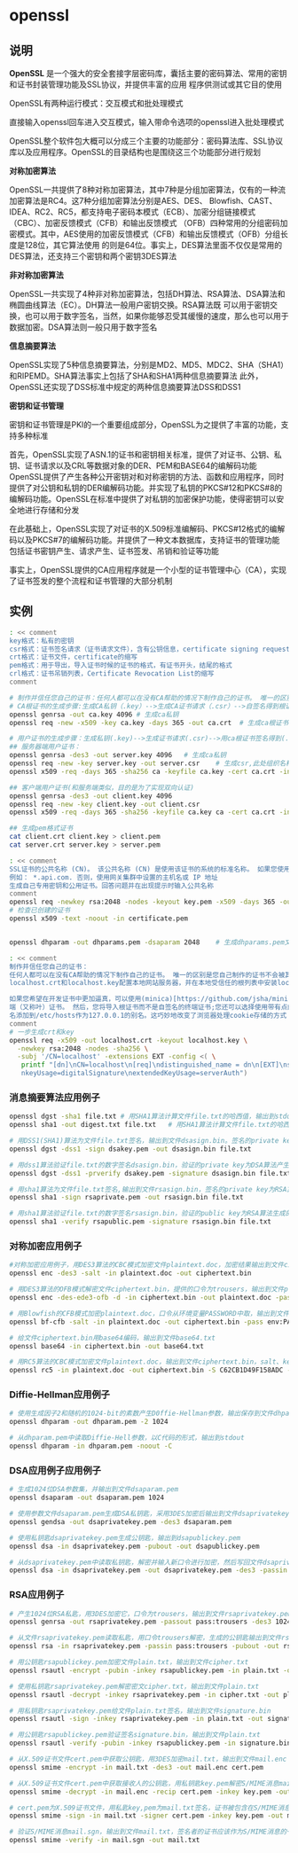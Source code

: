 # **openssl**

## 说明

**OpenSSL** 是一个强大的安全套接字层密码库，囊括主要的密码算法、常用的密钥和证书封装管理功能及SSL协议，并提供丰富的应用
程序供测试或其它目的使用

OpenSSL有两种运行模式：交互模式和批处理模式

直接输入openssl回车进入交互模式，输入带命令选项的openssl进入批处理模式

OpenSSL整个软件包大概可以分成三个主要的功能部分：密码算法库、SSL协议库以及应用程序。OpenSSL的目录结构也是围绕这三个功能部分进行规划

 **对称加密算法** 

OpenSSL一共提供了8种对称加密算法，其中7种是分组加密算法，仅有的一种流加密算法是RC4。这7种分组加密算法分别是AES、DES、
Blowfish、CAST、IDEA、RC2、RC5，都支持电子密码本模式（ECB）、加密分组链接模式（CBC）、加密反馈模式（CFB）和输出反馈模式
（OFB）四种常用的分组密码加密模式。其中，AES使用的加密反馈模式（CFB）和输出反馈模式（OFB）分组长度是128位，其它算法使用
的则是64位。事实上，DES算法里面不仅仅是常用的DES算法，还支持三个密钥和两个密钥3DES算法

 **非对称加密算法** 

OpenSSL一共实现了4种非对称加密算法，包括DH算法、RSA算法、DSA算法和椭圆曲线算法（EC）。DH算法一般用户密钥交换。RSA算法既
可以用于密钥交换，也可以用于数字签名，当然，如果你能够忍受其缓慢的速度，那么也可以用于数据加密。DSA算法则一般只用于数字签名

 **信息摘要算法** 

OpenSSL实现了5种信息摘要算法，分别是MD2、MD5、MDC2、SHA（SHA1）和RIPEMD。SHA算法事实上包括了SHA和SHA1两种信息摘要算法
此外，OpenSSL还实现了DSS标准中规定的两种信息摘要算法DSS和DSS1

 **密钥和证书管理** 

密钥和证书管理是PKI的一个重要组成部分，OpenSSL为之提供了丰富的功能，支持多种标准

首先，OpenSSL实现了ASN.1的证书和密钥相关标准，提供了对证书、公钥、私钥、证书请求以及CRL等数据对象的DER、PEM和BASE64的编解码功能
OpenSSL提供了产生各种公开密钥对和对称密钥的方法、函数和应用程序，同时提供了对公钥和私钥的DER编解码功能。并实现了私钥的PKCS#12和PKCS#8的
编解码功能。OpenSSL在标准中提供了对私钥的加密保护功能，使得密钥可以安全地进行存储和分发

在此基础上，OpenSSL实现了对证书的X.509标准编解码、PKCS#12格式的编解码以及PKCS#7的编解码功能。并提供了一种文本数据库，支持证书的管理功能
包括证书密钥产生、请求产生、证书签发、吊销和验证等功能

事实上，OpenSSL提供的CA应用程序就是一个小型的证书管理中心（CA），实现了证书签发的整个流程和证书管理的大部分机制

## 实例

```bash
: << comment
key格式：私有的密钥
csr格式：证书签名请求（证书请求文件），含有公钥信息，certificate signing request的缩写
crt格式：证书文件，certificate的缩写
pem格式：用于导出，导入证书时候的证书的格式，有证书开头，结尾的格式
crl格式：证书吊销列表，Certificate Revocation List的缩写
comment

# 制作并信任您自己的证书：任何人都可以在没有CA帮助的情况下制作自己的证书。 唯一的区别是您自己制作的证书不会被其他任何人信任
# CA根证书的生成步骤:生成CA私钥（.key）-->生成CA证书请求（.csr）-->自签名得到根证书（.crt）（CA给自已颁发的证书）
openssl genrsa -out ca.key 4096 # 生成ca私钥
openssl req -new -x509 -key ca.key -days 365 -out ca.crt  # 生成ca根证书

# 用户证书的生成步骤：生成私钥(.key)-->生成证书请求(.csr)-->用ca根证书签名得到(.crt)
## 服务器端用户证书：
openssl genrsa -des3 -out server.key 4096   # 生成ca私钥
openssl req -new -key server.key -out server.csr    # 生成csr,此处组织名称可以填写泛域名如：*.19950128.com
openssl x509 -req -days 365 -sha256 ca -keyfile ca.key -cert ca.crt -in server.csr -out server.crt

## 客户端用户证书(和服务端类似，目的是为了实现双向认证)
openssl genrsa -des3 -out client.key 4096
openssl req -new -key client.key -out client.csr
openssl x509 -req -days 365 -sha256 -keyfile ca.key ca -cert ca.crt -in client.csr -out client.crt

## 生成pem格式证书
cat client.crt client.key > client.pem
cat server.crt server.key > server.pem

: << comment
SSL证书的公共名称 (CN)。 该公共名称 (CN) 是使用该证书的系统的标准名称。 如果您使用的是动态 DNS，那么 CN 应该具有通配符
例如： *.api.com. 否则，使用网关集群中设置的主机名或 IP 地址
生成自己专用密钥和公用证书。回答问题并在出现提示时输入公共名称
comment
openssl req -newkey rsa:2048 -nodes -keyout key.pem -x509 -days 365 -out certificate.pem
# 检查已创建的证书
openssl x509 -text -noout -in certificate.pem


openssl dhparam -out dhparams.pem -dsaparam 2048    # 生成dhparams.pem文件

: << comment
制作并信任您自己的证书：
任何人都可以在没有CA帮助的情况下制作自己的证书。 唯一的区别是您自己制作的证书不会被其他任何人信任;然后，您可以使用
localhost.crt和localhost.key配置本地网站服务器，并在本地受信任的根列表中安装localhost.crt

如果您希望在开发证书中更加逼真，可以使用(minica)[https://github.com/jsha/minica]生成自己的本地根证书，并颁发由其签名的终
端（又称叶）证书。 然后，您将导入根证书而不是自签名的终端证书;您还可以选择使用带有点的域，例如www.localhost，将其作为别
名添加到/etc/hosts作为127.0.0.1的别名。这巧妙地改变了浏览器处理cookie存储的方式
comment
# 一步生成crt和key
openssl req -x509 -out localhost.crt -keyout localhost.key \
  -newkey rsa:2048 -nodes -sha256 \
  -subj '/CN=localhost' -extensions EXT -config <( \
   printf "[dn]\nCN=localhost\n[req]\ndistinguished_name = dn\n[EXT]\nsubjectAltName=DNS:localhost\
   nkeyUsage=digitalSignature\nextendedKeyUsage=serverAuth")

```

### 消息摘要算法应用例子

```bash
openssl dgst -sha1 file.txt # 用SHA1算法计算文件file.txt的哈西值，输出到stdout：
openssl sha1 -out digest.txt file.txt   # 用SHA1算法计算文件file.txt的哈西值，输出到文件digest.txt：

# 用DSS1(SHA1)算法为文件file.txt签名，输出到文件dsasign.bin。签名的private key必须为DSA算法产生的，保存在文件dsakey.pem中
openssl dgst -dss1 -sign dsakey.pem -out dsasign.bin file.txt

# 用dss1算法验证file.txt的数字签名dsasign.bin，验证的private key为DSA算法产生的文件dsakey.pem
openssl dgst -dss1 -prverify dsakey.pem -signature dsasign.bin file.txt

# 用sha1算法为文件file.txt签名,输出到文件rsasign.bin，签名的private key为RSA算法产生的文件rsaprivate.pem
openssl sha1 -sign rsaprivate.pem -out rsasign.bin file.txt

# 用sha1算法验证file.txt的数字签名rsasign.bin，验证的public key为RSA算法生成的rsapublic.pem
openssl sha1 -verify rsapublic.pem -signature rsasign.bin file.txt
```

### 对称加密应用例子

```bash
#对称加密应用例子，用DES3算法的CBC模式加密文件plaintext.doc，加密结果输出到文件ciphertext.bin
openssl enc -des3 -salt -in plaintext.doc -out ciphertext.bin

# 用DES3算法的OFB模式解密文件ciphertext.bin，提供的口令为trousers，输出到文件plaintext.doc。注意：因为模式不同，该命令不能对以上的文件进行解密
openssl enc -des-ede3-ofb -d -in ciphertext.bin -out plaintext.doc -pass pass:trousers

# 用Blowfish的CFB模式加密plaintext.doc，口令从环境变量PASSWORD中取，输出到文件ciphertext.bin
openssl bf-cfb -salt -in plaintext.doc -out ciphertext.bin -pass env:PASSWORD

# 给文件ciphertext.bin用base64编码，输出到文件base64.txt
openssl base64 -in ciphertext.bin -out base64.txt

# 用RC5算法的CBC模式加密文件plaintext.doc，输出到文件ciphertext.bin，salt、key和初始化向量(iv)在命令行指定
openssl rc5 -in plaintext.doc -out ciphertext.bin -S C62CB1D49F158ADC -iv E9EDACA1BD7090C6 -K 89D4B1678D604FAA3DBFFD030A314B29
```

### Diffie-Hellman应用例子

```bash
# 使用生成因子2和随机的1024-bit的素数产生D0ffie-Hellman参数，输出保存到文件dhparam.pem
openssl dhparam -out dhparam.pem -2 1024

# 从dhparam.pem中读取Diffie-Hell参数，以C代码的形式，输出到stdout
openssl dhparam -in dhparam.pem -noout -C
```

### DSA应用例子应用例子

```bash
# 生成1024位DSA参数集，并输出到文件dsaparam.pem
openssl dsaparam -out dsaparam.pem 1024

# 使用参数文件dsaparam.pem生成DSA私钥匙，采用3DES加密后输出到文件dsaprivatekey.pem
openssl gendsa -out dsaprivatekey.pem -des3 dsaparam.pem

# 使用私钥匙dsaprivatekey.pem生成公钥匙，输出到dsapublickey.pem
openssl dsa -in dsaprivatekey.pem -pubout -out dsapublickey.pem

# 从dsaprivatekey.pem中读取私钥匙，解密并输入新口令进行加密，然后写回文件dsaprivatekey.pem
openssl dsa -in dsaprivatekey.pem -out dsaprivatekey.pem -des3 -passin
```

### RSA应用例子

```bash
# 产生1024位RSA私匙，用3DES加密它，口令为trousers，输出到文件rsaprivatekey.pem
openssl genrsa -out rsaprivatekey.pem -passout pass:trousers -des3 1024

# 从文件rsaprivatekey.pem读取私匙，用口令trousers解密，生成的公钥匙输出到文件rsapublickey.pem
openssl rsa -in rsaprivatekey.pem -passin pass:trousers -pubout -out rsapubckey.pem

# 用公钥匙rsapublickey.pem加密文件plain.txt，输出到文件cipher.txt
openssl rsautl -encrypt -pubin -inkey rsapublickey.pem -in plain.txt -out cipher.txt

# 使用私钥匙rsaprivatekey.pem解密密文cipher.txt，输出到文件plain.txt
openssl rsautl -decrypt -inkey rsaprivatekey.pem -in cipher.txt -out plain.txt

# 用私钥匙rsaprivatekey.pem给文件plain.txt签名，输出到文件signature.bin
openssl rsautl -sign -inkey rsaprivatekey.pem -in plain.txt -out signature.bin

# 用公钥匙rsapublickey.pem验证签名signature.bin，输出到文件plain.txt
openssl rsautl -verify -pubin -inkey rsapublickey.pem -in signature.bin -out plain

# 从X.509证书文件cert.pem中获取公钥匙，用3DES加密mail.txt，输出到文件mail.enc
openssl smime -encrypt -in mail.txt -des3 -out mail.enc cert.pem

# 从X.509证书文件cert.pem中获取接收人的公钥匙，用私钥匙key.pem解密S/MIME消息mail.enc，结果输出到文件mail.txt
openssl smime -decrypt -in mail.enc -recip cert.pem -inkey key.pem -out mail.txt

# cert.pem为X.509证书文件，用私匙key,pem为mail.txt签名，证书被包含在S/MIME消息中，输出到文件mail.sgn
openssl smime -sign -in mail.txt -signer cert.pem -inkey key.pem -out mail.sgn

# 验证S/MIME消息mail.sgn，输出到文件mail.txt，签名者的证书应该作为S/MIME消息的一部分包含在mail.sgn中
openssl smime -verify -in mail.sgn -out mail.txt
```




